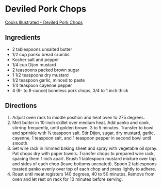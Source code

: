 # Deviled Pork Chops

[Cooks Illustrated - Deviled Pork Chops](https://www.cooksillustrated.com/recipes/10953-deviled-pork-chops)

## Ingredients
* 2	tablespoons unsalted butter
* 1/2	cup panko bread crumbs
* Kosher salt and pepper
* 1/4	cup Dijon mustard
* 2	teaspoons packed brown sugar
* 1 1/2	teaspoons dry mustard
* 1/2	teaspoon garlic, minced to paste
* 1/4	teaspoon cayenne pepper
* 4	(6- to 8-ounce) boneless pork chops, 3/4 to 1 inch thick

## Directions
1. Adjust oven rack to middle position and heat oven to 275 degrees.
2. Melt butter in 10-inch skillet over medium heat. Add panko and cook, stirring frequently, until golden brown, 3 to 5 minutes. Transfer to bowl and sprinkle with ⅛ teaspoon salt. Stir Dijon, sugar, dry mustard, garlic, cayenne, 1 teaspoon salt, and 1 teaspoon pepper in second bowl until smooth.
3. Set wire rack in rimmed baking sheet and spray with vegetable oil spray. Pat chops dry with paper towels. Transfer chops to prepared wire rack, spacing them 1 inch apart. Brush 1 tablespoon mustard mixture over top and sides of each chop (leave bottoms uncoated). Spoon 2 tablespoons toasted panko evenly over top of each chop and press lightly to adhere.
4. Roast until meat registers 140 degrees, 40 to 50 minutes. Remove from oven and let rest on rack for 10 minutes before serving.
